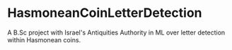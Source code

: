 # HasmoneanCoinLetterDetection
A B.Sc project with Israel's Antiquities Authority in ML over letter detection within Hasmonean coins.
